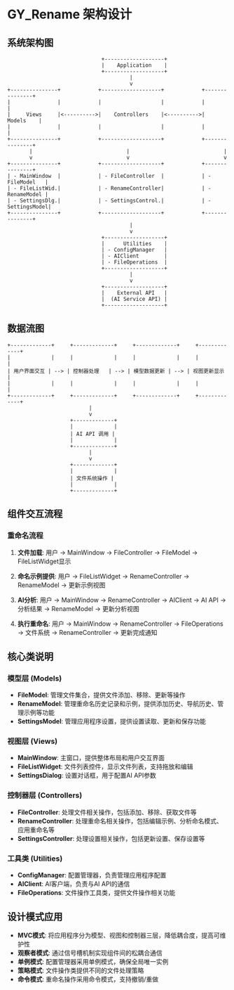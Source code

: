 # GY_Rename 架构设计

## 系统架构图

```
                              +-------------------+
                              |    Application    |
                              +-------------------+
                                       |
                                       v
+---------------+            +-------------------+            +---------------+
|               |            |                   |            |               |
|     Views     |<---------->|    Controllers    |<---------->|     Models    |
|               |            |                   |            |               |
+---------------+            +-------------------+            +---------------+
       |                              |                              |
       v                              v                              v
+---------------+            +-------------------+            +---------------+
| - MainWindow  |            | - FileController  |            | - FileModel   |
| - FileListWid.|            | - RenameController|            | - RenameModel |
| - SettingsDlg.|            | - SettingsControl.|            | - SettingsModel|
+---------------+            +-------------------+            +---------------+
                                       |
                                       v
                              +-------------------+
                              |      Utilities    |
                              | - ConfigManager   |
                              | - AIClient        |
                              | - FileOperations  |
                              +-------------------+
                                       |
                                       v
                              +-------------------+
                              |    External API   |
                              |  (AI Service API) |
                              +-------------------+
```

## 数据流图

```
+-------------+     +-------------+     +-------------+     +-------------+
|             |     |             |     |             |     |             |
| 用户界面交互 | --> | 控制器处理   | --> | 模型数据更新 | --> | 视图更新显示 |
|             |     |             |     |             |     |             |
+-------------+     +-------------+     +-------------+     +-------------+
                          |
                          v
                    +-------------+
                    |             |
                    | AI API 调用 |
                    |             |
                    +-------------+
                          |
                          v
                    +-------------+
                    |             |
                    | 文件系统操作 |
                    |             |
                    +-------------+
```

## 组件交互流程

### 重命名流程

1. **文件加载**:
   用户 → MainWindow → FileController → FileModel → FileListWidget显示

2. **命名示例提供**:
   用户 → FileListWidget → RenameController → RenameModel → 更新示例视图

3. **AI分析**:
   用户 → MainWindow → RenameController → AIClient → AI API → 分析结果 → RenameModel → 更新分析视图

4. **执行重命名**:
   用户 → MainWindow → RenameController → FileOperations → 文件系统 → RenameController → 更新完成通知

## 核心类说明

### 模型层 (Models)

- **FileModel**: 管理文件集合，提供文件添加、移除、更新等操作
- **RenameModel**: 管理重命名历史记录和示例，提供添加历史、导航历史、管理示例等功能
- **SettingsModel**: 管理应用程序设置，提供设置读取、更新和保存功能

### 视图层 (Views)

- **MainWindow**: 主窗口，提供整体布局和用户交互界面
- **FileListWidget**: 文件列表控件，显示文件列表，支持拖放和编辑
- **SettingsDialog**: 设置对话框，用于配置AI API参数

### 控制器层 (Controllers)

- **FileController**: 处理文件相关操作，包括添加、移除、获取文件等
- **RenameController**: 处理重命名相关操作，包括编辑示例、分析命名模式、应用重命名等
- **SettingsController**: 处理设置相关操作，包括更新设置、保存设置等

### 工具类 (Utilities)

- **ConfigManager**: 配置管理器，负责管理应用程序配置
- **AIClient**: AI客户端，负责与AI API的通信
- **FileOperations**: 文件操作工具类，提供文件操作相关功能

## 设计模式应用

- **MVC模式**: 将应用程序分为模型、视图和控制器三层，降低耦合度，提高可维护性
- **观察者模式**: 通过信号槽机制实现组件间的松耦合通信
- **单例模式**: 配置管理器采用单例模式，确保全局唯一实例
- **策略模式**: 文件操作类提供不同的文件处理策略
- **命令模式**: 重命名操作采用命令模式，支持撤销/重做